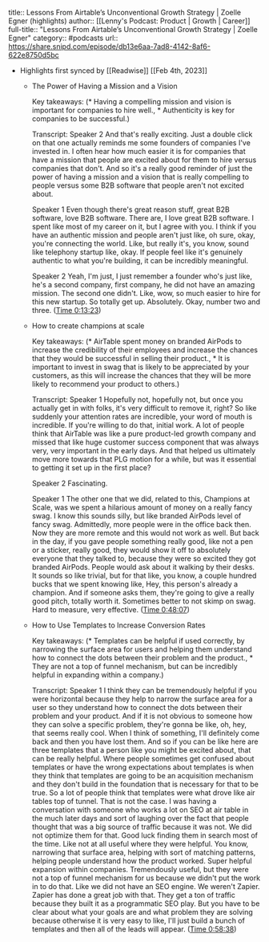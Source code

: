 title:: Lessons From Airtable’s Unconventional Growth Strategy | Zoelle Egner (highlights)
author:: [[Lenny's Podcast: Product | Growth | Career]]
full-title:: "Lessons From Airtable’s Unconventional Growth Strategy | Zoelle Egner"
category:: #podcasts
url:: https://share.snipd.com/episode/db13e6aa-7ad8-4142-8af6-622e8750d5bc

- Highlights first synced by [[Readwise]] [[Feb 4th, 2023]]
	- The Power of Having a Mission and a Vision
	  
	  Key takeaways:
	  (* Having a compelling mission and vision is important for companies to hire well., * Authenticity is key for companies to be successful.)
	  
	  Transcript:
	  Speaker 2
	  And that's really exciting. Just a double click on that one actually reminds me some founders of companies I've invested in. I often hear how much easier it is for companies that have a mission that people are excited about for them to hire versus companies that don't. And so it's a really good reminder of just the power of having a mission and a vision that is really compelling to people versus some B2B software that people aren't not excited about.
	  
	  Speaker 1
	  Even though there's great reason stuff, great B2B software, love B2B software. There are, I love great B2B software. I spent like most of my career on it, but I agree with you. I think if you have an authentic mission and people aren't just like, oh sure, okay, you're connecting the world. Like, but really it's, you know, sound like telephony startup like, okay. If people feel like it's genuinely authentic to what you're building, it can be incredibly meaningful.
	  
	  Speaker 2
	  Yeah, I'm just, I just remember a founder who's just like, he's a second company, first company, he did not have an amazing mission. The second one didn't. Like, wow, so much easier to hire for this new startup. So totally get up. Absolutely. Okay, number two and three. ([Time 0:13:23](https://share.snipd.com/snip/3a02066b-4814-488f-93b3-fa0ebc09179b))
	- How to create champions at scale
	  
	  Key takeaways:
	  (* AirTable spent money on branded AirPods to increase the credibility of their employees and increase the chances that they would be successful in selling their product., * It is important to invest in swag that is likely to be appreciated by your customers, as this will increase the chances that they will be more likely to recommend your product to others.)
	  
	  Transcript:
	  Speaker 1
	  Hopefully not, hopefully not, but once you actually get in with folks, it's very difficult to remove it, right? So like suddenly your attention rates are incredible, your word of mouth is incredible. If you're willing to do that, initial work. A lot of people think that AirTable was like a pure product-led growth company and missed that like huge customer success component that was always very, very important in the early days. And that helped us ultimately move more towards that PLG motion for a while, but was it essential to getting it set up in the first place?
	  
	  Speaker 2
	  Fascinating.
	  
	  Speaker 1
	  The other one that we did, related to this, Champions at Scale, was we spent a hilarious amount of money on a really fancy swag. I know this sounds silly, but like branded AirPods level of fancy swag. Admittedly, more people were in the office back then. Now they are more remote and this would not work as well. But back in the day, if you gave people something really good, like not a pen or a sticker, really good, they would show it off to absolutely everyone that they talked to, because they were so excited they got branded AirPods. People would ask about it walking by their desks. It sounds so like trivial, but for that like, you know, a couple hundred bucks that we spent knowing like, Hey, this person's already a champion. And if someone asks them, they're going to give a really good pitch, totally worth it. Sometimes better to not skimp on swag. Hard to measure, very effective. ([Time 0:48:07](https://share.snipd.com/snip/1a277f22-fd09-4118-85fa-0dc6e67401b8))
	- How to Use Templates to Increase Conversion Rates
	  
	  Key takeaways:
	  (* Templates can be helpful if used correctly, by narrowing the surface area for users and helping them understand how to connect the dots between their problem and the product., * They are not a top of funnel mechanism, but can be incredibly helpful in expanding within a company.)
	  
	  Transcript:
	  Speaker 1
	  I think they can be tremendously helpful if you were horizontal because they help to narrow the surface area for a user so they understand how to connect the dots between their problem and your product. And if it is not obvious to someone how they can solve a specific problem, they're gonna be like, oh, hey, that seems really cool. When I think of something, I'll definitely come back and then you have lost them. And so if you can be like here are three templates that a person like you might be excited about, that can be really helpful. Where people sometimes get confused about templates or have the wrong expectations about templates is when they think that templates are going to be an acquisition mechanism and they don't build in the foundation that is necessary for that to be true. So a lot of people think that templates were what drove like air tables top of tunnel. That is not the case. I was having a conversation with someone who works a lot on SEO at air table in the much later days and sort of laughing over the fact that people thought that was a big source of traffic because it was not. We did not optimize them for that. Good luck finding them in search most of the time. Like not at all useful where they were helpful. You know, narrowing that surface area, helping with sort of matching patterns, helping people understand how the product worked. Super helpful expansion within companies. Tremendously useful, but they were not a top of funnel mechanism for us because we didn't put the work in to do that. Like we did not have an SEO engine. We weren't Zapier. Zapier has done a great job with that. They get a ton of traffic because they built it as a programmatic SEO play. But you have to be clear about what your goals are and what problem they are solving because otherwise it is very easy to like, I'll just build a bunch of templates and then all of the leads will appear. ([Time 0:58:38](https://share.snipd.com/snip/6484e4b9-b9cd-44a3-858f-1bc3e3bdb17f))